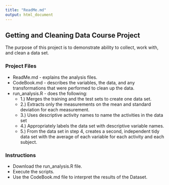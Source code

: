 ```yaml
---
title: "ReadMe.md"
output: html_document
---
```


## Getting and Cleaning Data Course Project 
The purpose of this project is to demonstrate ability to collect, work with, and clean a data set. 

### Project Files
* ReadMe.md - explains the analysis files.
* CodeBook.md - describes the variables, the data, and any transformations that                   were performed to clean up the data.
* run_analysis.R - does the following:
    * 1.) Merges the training and the test sets to create one data set.
    * 2.) Extracts only the measurements on the mean and standard deviation for                             each measurement.
    * 3.) Uses descriptive activity names to name the activities in the data set
    * 4.) Appropriately labels the data set with descriptive variable names.
    * 5.) From the data set in step 4, creates a second, independent tidy data set with the average of each variable for each activity and each subject.



### Instructions
* Download the run_analysis.R file.
* Execute the scripts.
* Use the CodeBook.md file to interpret the results of the Dataset.


